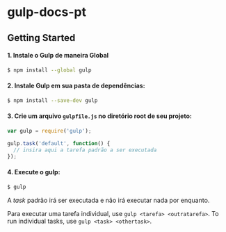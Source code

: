 # gulp-docs-pt

## Getting Started

#### 1. Instale o Gulp de maneira Global

```sh
$ npm install --global gulp
```

#### 2. Instale Gulp em sua pasta de dependências:

```sh
$ npm install --save-dev gulp
```

#### 3. Crie um arquivo `gulpfile.js` no diretório root de seu projeto:

```js
var gulp = require('gulp');

gulp.task('default', function() {
  // insira aqui a tarefa padrão a ser executada
});
```

#### 4. Execute o gulp:

```sh
$ gulp
```

A *task* padrão irá ser executada e não irá executar nada por enquanto.

Para executar uma tarefa individual, use `gulp <tarefa> <outratarefa>`.
To run individual tasks, use `gulp <task> <othertask>`.